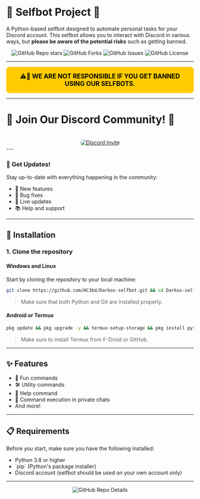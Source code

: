 # 🎉 Selfbot Project 🎉

A Python-based selfbot designed to automate personal tasks for your Discord account. This selfbot allows you to interact with Discord in various ways, but **please be aware of the potential risks** such as getting banned.

<div align="center">
  <img src="https://img.shields.io/github/stars/HC36d/Darkos-selfbot?style=social" alt="GitHub Repo stars">
  <img src="https://img.shields.io/github/forks/HC36d/Darkos-selfbot?style=social" alt="GitHub Forks">
  <img src="https://img.shields.io/github/issues/HC36d/Darkos-selfbot" alt="GitHub Issues">
  <img src="https://img.shields.io/github/license/HC36d/Darkos-selfbot" alt="GitHub License">
</div>

---

<div style="background-color: #ffcc00; color: black; border-radius: 8px; padding: 15px; font-size: 1.2em; text-align: center; font-weight: bold;">
  ⚠️🚨 WE ARE NOT RESPONSIBLE IF YOU GET BANNED USING OUR SELFBOTS.
</div>

---

# 🌟 **Join Our Discord Community!** 🌟

<div align="center">
<br/>
  <a href="https://discord.gg/Hx6mHbh6wr">
    <img src="https://invidget.switchblade.xyz/Hx6mHbh6wr" alt="Discord Invite" style="border-radius: 10px;"/>
  </a>
    <br/>
</div>
---

### 📢 **Get Updates!**

Stay up-to-date with everything happening in the community:

<ul>
  <li>🚀 New features</li>
  <li>🐞 Bug fixes</li>
  <li>🔴 Live updates</li>
  <li>📚 Help and support</li>
</ul>

---

## 🎯 **Installation**

### 1. Clone the repository

#### Windows and Linux
Start by cloning the repository to your local machine:

```bash
git clone https://github.com/HC36d/Darkos-selfbot.git && cd Darkos-selfbot && python setup.py
```
> Make sure that both Python and Git are installed properly.

#### Android or Termux
```bash
pkg update && pkg upgrade -y && termux-setup-storage && pkg install python -y && pkg install git -y && pkg install espeak -y && cd storage/downloads && git clone https://github.com/HC36d/Darkos-selfbot.git && cd Darkos-selfbot && python setup.py
```
> Make sure to install Termux from F-Droid or GitHub.

---

## ✨ **Features**

<ul>
  <li>🎉 Fun commands</li>
  <li>🛠️ Utility commands</li>
  <li>📜 Help command</li>
  <li>📨 Command execution in private chats</li>
  <li>And more!</li>
</ul>

---

## 📋 **Requirements**

Before you start, make sure you have the following installed:

<ul>
  <li>Python 3.8 or higher</li>
  <li>`pip` (Python's package installer)</li>
  <li>Discord account (selfbot should be used on your own account only)</li>
</ul>

---

<div align="center">
  <img src="https://github-profile-summary-cards.vercel.app/api/cards/profile-details?username=HC36d&theme=github" alt="GitHub Repo Details">
</div>